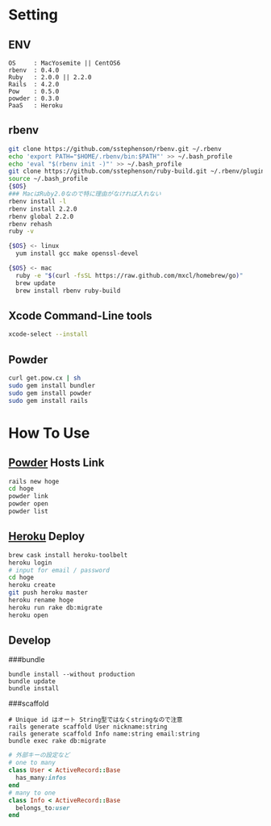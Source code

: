 # Setting

## ENV

```
OS     : MacYosemite || CentOS6
rbenv  : 0.4.0
Ruby   : 2.0.0 || 2.2.0
Rails  : 4.2.0
Pow    : 0.5.0
powder : 0.3.0
PaaS   : Heroku
```

## rbenv

```.sh
git clone https://github.com/sstephenson/rbenv.git ~/.rbenv
echo 'export PATH="$HOME/.rbenv/bin:$PATH"' >> ~/.bash_profile
echo 'eval "$(rbenv init -)"' >> ~/.bash_profile
git clone https://github.com/sstephenson/ruby-build.git ~/.rbenv/plugins/ruby-build
source ~/.bash_profile
{$OS}
### MacはRuby2.0なので特に理由がなければ入れない
rbenv install -l
rbenv install 2.2.0
rbenv global 2.2.0
rbenv rehash
ruby -v

{$OS} <- linux
  yum install gcc make openssl-devel

{$OS} <- mac
  ruby -e "$(curl -fsSL https://raw.github.com/mxcl/homebrew/go)"
  brew update
  brew install rbenv ruby-build
```

## Xcode Command-Line tools

```.sh
xcode-select --install
```

## Powder

```.sh
curl get.pow.cx | sh
sudo gem install bundler
sudo gem install powder
sudo gem install rails
```

# How To Use

## [Powder](https://github.com/Rodreegez/powder) Hosts Link

```.sh
rails new hoge
cd hoge
powder link
powder open
powder list
```

## [Heroku](https://dashboard.heroku.com/apps) Deploy

```.sh
brew cask install heroku-toolbelt
heroku login
# input for email / password
cd hoge
heroku create
git push heroku master
heroku rename hoge
heroku run rake db:migrate
heroku open
```

## Develop

###bundle

```
bundle install --without production
bundle update
bundle install
```

###scaffold

```
# Unique id はオート String型ではなくstringなので注意
rails generate scaffold User nickname:string
rails generate scaffold Info name:string email:string
bundle exec rake db:migrate
```

```.rb
# 外部キーの設定など
# one to many
class User < ActiveRecord::Base
  has_many:infos
end
# many to one
class Info < ActiveRecord::Base
  belongs_to:user
end
